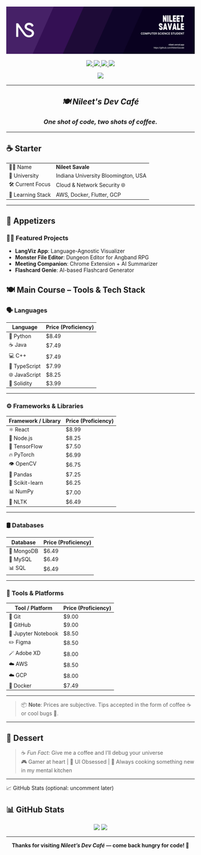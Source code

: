 <!-- 🔥 Header Image -->
<p align="center">
  <img src="pics/header.png" alt="Dev Café Banner" />
</p>

<!-- 🔗 Socials -->
<p align="center">
  <a href="https://www.linkedin.com/in/nileet">
    <img src="https://img.shields.io/badge/LinkedIn-0077B5?style=for-the-badge&logo=linkedin&logoColor=white" />
  </a>
  <a href="https://instagram.com/nileetsavale">
    <img src="https://img.shields.io/badge/Instagram-E4405F?style=for-the-badge&logo=instagram&logoColor=white" />
  </a>
  <a href="mailto:savalenileet@gmail.com">
    <img src="https://img.shields.io/badge/Gmail-D14836?style=for-the-badge&logo=gmail&logoColor=white" />
  </a>
  <a href="http://discordapp.com/users/Sstainer#5992">
    <img src="https://img.shields.io/badge/Discord-5865F2?style=for-the-badge&logo=discord&logoColor=white" />
  </a>
</p>

<!-- 👁 Profile Views -->
<p align="center">
  <img src="https://komarev.com/ghpvc/?username=NileetSavale&color=blueviolet&style=flat-square&label=Profile+Views" />
</p>

---

## <p align="center"><i>🍽️ Nileet's Dev Café</i></p>
### <p align="center"><i>One shot of code, two shots of coffee.</i></p>

---

## ☕ Starter

|                     |                                                  |
|---------------------|--------------------------------------------------|
| 🧑‍💻 Name             | **Nileet Savale**                                 |
| 🏫 University        | Indiana University Bloomington, USA           |
| 🛠️ Current Focus     | Cloud & Network Security 🌐                        |
| 🌱 Learning Stack    | AWS, Docker, Flutter, GCP                    |

---

## 🍝 Appetizers

### 🧑‍🍳 Featured Projects

- **LangViz App**: Language-Agnostic Visualizer  
- **Monster File Editor**: Dungeon Editor for Angband RPG  
- **Meeting Companion**: Chrome Extension + AI Summarizer  
- **Flashcard Genie**: AI-based Flashcard Generator

## 🍽️ Main Course – Tools & Tech Stack

### 🗣️ Languages

| Language     | Price (Proficiency) |
|--------------|---------------------|
| 🐍 Python     | $8.49               |
| ☕ Java       | $7.49               |
| 💻 C++        | $7.49               |
| 🧠 TypeScript | $7.99               |
| 🌐 JavaScript| $8.25               |
| 🧬 Solidity   | $3.99               |

---

### ⚙️ Frameworks & Libraries

| Framework / Library   | Price (Proficiency) |
|------------------------|---------------------|
| ⚛️ React               | $8.99               |
| 🔗 Node.js             | $8.25               |
| 🧪 TensorFlow          | $7.50               |
| 🔥 PyTorch             | $6.99               |
| 👁️ OpenCV              | $6.75               |
| 🐼 Pandas              | $7.25               |
| 🔬 Scikit-learn        | $6.25               |
| 📊 NumPy               | $7.00               |
| 🧠 NLTK                | $6.49               |

---

### 🛢️ Databases

| Database  | Price (Proficiency) |
|-----------|---------------------|
| 🍃 MongoDB | $6.49               |
| 🐬 MySQL   | $6.49               |
| 📊 SQL     | $6.49               |

---

### 🧰 Tools & Platforms

| Tool / Platform    | Price (Proficiency) |
|---------------------|---------------------|
| 🧷 Git               | $9.00               |
| 🐙 GitHub            | $9.00               |
| 📓 Jupyter Notebook  | $8.50               |
| ✏️ Figma             | $8.50               |
| 🪄 Adobe XD          | $8.00               |
| ☁️ AWS               | $8.50               |
| ☁️ GCP               | $8.00               |
| 🐳 Docker            | $7.49               |

---

> 📦 **Note**: Prices are subjective. Tips accepted in the form of coffee ☕ or cool bugs 🐛.

---

## 🍰 Dessert

> ☕ *Fun Fact:* Give me a coffee and I’ll debug your universe  
> 🎮 Gamer at heart | 🎨 UI Obsessed | 🧩 Always cooking something new in my mental kitchen

---

📈 GitHub Stats (optional: uncomment later)
## 📊 GitHub Stats

<p align="center">
  <img width="48%" src="https://github-readme-stats.vercel.app/api?username=NileetSavale&count_private=true&theme=tokyonight&show_icons=true" />
  <img width="48%" src="https://github-readme-streak-stats.herokuapp.com/?user=NileetSavale&hide_border=true&theme=tokyonight" />
</p>


<!-- 🧰 Optional Tech Stack (commented for future)
## 🛠️ Tech Stack

- 🐍 Python | ⚡ FastAPI | 🧠 AI & Data
- 🌐 React | 💅 Tailwind | 🐳 Docker | 🔧 Git


---

## 📌 Pinned Repositories
<!-- 
<p align="center">
  <a href="https://github.com/NileetSavale/Language-Agnostic-Visualization-Web-Application">
    <img src="https://github-readme-stats.vercel.app/api/pin/?username=NileetSavale&repo=Language-Agnostic-Visualization-Web-Application&theme=tokyonight&hide_border=true" />
  </a>
  <a href="https://github.com/NileetSavale/Monster-File-Editor">
    <img src="https://github-readme-stats.vercel.app/api/pin/?username=NileetSavale&repo=Monster-File-Editor&theme=tokyonight&hide_border=true" />
  </a>
</p> -->

---

<p align="center">
  <strong>Thanks for visiting <i>Nileet’s Dev Café</i> — come back hungry for code! 🍜</strong>
</p>
